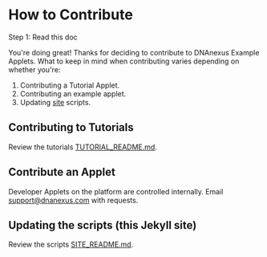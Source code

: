 # How to Contribute

Step 1: Read this doc

You're doing great! Thanks for deciding to contribute to DNAnexus Example Applets. What to keep in mind when contributing varies depending on whether you're:

1. Contributing a Tutorial Applet.
2. Contributing an example applet.
3. Updating [site](https://dnanexus.github.io/dnanexus-example-applets/) scripts.

## Contributing to Tutorials

Review the tutorials [TUTORIAL_README.md](Tutorials/TUTORIAL_README.md).

## Contribute an Applet

Developer Applets on the platform are controlled internally. Email support@dnanexus.com with requests.

## Updating the scripts (this Jekyll site)

Review the scripts [SITE_README.md](docs/SITE_README.md).